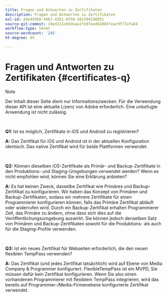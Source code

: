 ```yaml
---
title: Fragen und Antworten zu Zertifikaten
description: Fragen und Antworten zu Zertifikaten
exl-id: d4e493b0-4467-42b1-9758-16c5941d8051
source-git-commit: 19ed211c65deaa1fe97ae462065feac9f77afa64
workflow-type: tm+mt
source-wordcount: '245'
ht-degree: 0%

---
```


# Fragen und Antworten zu Zertifikaten {#certificates-q}

>[!NOTE]
>
>Der Inhalt dieser Seite dient nur Informationszwecken. Für die Verwendung dieser API ist eine aktuelle Lizenz von Adobe erforderlich. Eine unbefugte Anwendung ist nicht zulässig.

</br>

**Q1:** Ist es möglich, Zertifikate in iOS und Android zu registrieren?

**A:** Das Zertifikat für iOS und Android ist in der aktuellen Konfiguration identisch. Das native Zertifikat wird für beide Plattformen verwendet.

</br>

**Q2:** Können dieselben iOS-Zertifikate als Primär- und Backup-Zertifikate in den Produktions- und Staging-Umgebungen verwendet werden? Wenn es nicht empfohlen wird, können Sie eine Erklärung anbieten?

**A:** Es hat keinen Zweck, dasselbe Zertifikat wie Primäres und Backup-Zertifikat zu konfigurieren. Wir haben das Konzept von Primären und Backup-Zertifikaten, sodass wir mehrere Zertifikate für einen Programmierer konfigurieren können, falls das Primäre Zertifikat abläuft oder widerrufen wird. Durch ein Backup-Zertifikat erhalten Programmierer Zeit, das Primäre zu ändern, ohne dass sich dies auf die Veröffentlichungsumgebung auswirkt. Sie können jedoch denselben Satz von Primären und Backup-Zertifikaten sowohl für die Produktions- als auch für die Staging-Profile verwenden.

</br>

**Q3:** Ist ein neues Zertifikat für Webseiten erforderlich, die den neuen flexiblen TempPass verwenden?

**A:** Das Zertifikat (und jedes Zertifikat tatsächlich) wird auf Ebene von Media Company &amp; Programmer konfiguriert. FlexibleTempPass ist ein MVPD, Sie müssen dafür kein Zertifikat konfigurieren. Wenn Sie also einen vorhandenen Programmierer mit flexiblem TempPass integrieren, wird das bereits auf Programmier-/Media-Firmenebene konfigurierte Zertifikat verwendet.
